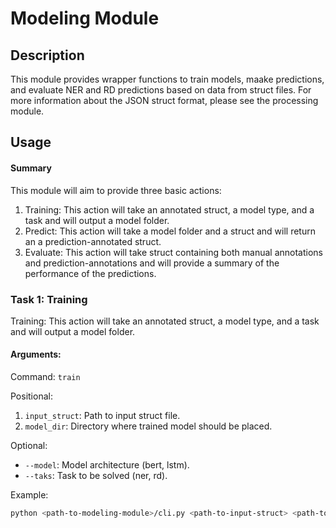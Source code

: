 # Modeling Module

## Description
This module provides wrapper functions to train models, maake predictions, and evaluate NER and RD predictions based on data from struct files. For more information about the JSON struct format, please see the processing module.

## Usage

#### Summary
This module will aim to provide three basic actions:
1. Training: This action will take an annotated struct, a model type, and a task and will output a model folder.
2. Predict: This action will take a model folder and a struct and will return an a prediction-annotated struct.
3. Evaluate: This action will take struct containing both manual annotations and prediction-annotations and will provide a summary of the performance of the predictions.

### Task 1: Training
Training: This action will take an annotated struct, a model type, and a task and will output a model folder.

#### Arguments:
Command: ``train``

Positional: 
1. ``input_struct``: Path to input struct file.
2. ``model_dir``: Directory where trained model should be placed. 

Optional:
* ``--model``: Model architecture (bert, lstm).
* ``--taks``: Task to be solved (ner, rd).

Example: 
```bash
python <path-to-modeling-module>/cli.py <path-to-input-struct> <path-to-model_dir> --model=bert --task=ner
```
